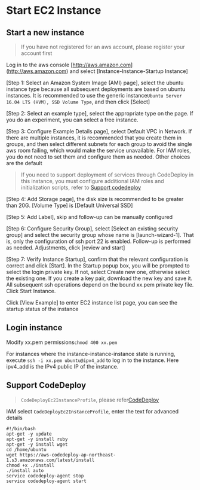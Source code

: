 # Start EC2 Instance

## Start a new instance

> If you have not registered for an aws account, please register your account first

Log in to the aws console [http://aws.amazon.com] (http://aws.amazon.com) and select [Instance-Instance-Startup Instance]

[Step 1: Select an Amazon System Image (AMI) page], select the ubuntu instance type because all subsequent deployments are based on ubuntu instances. It is recommended to use the generic instance`Ubuntu Server 16.04 LTS (HVM), SSD Volume Type`, and then click [Select]

[Step 2: Select an example type], select the appropriate type on the page. If you do an experiment, you can select a free instance.

[Step 3: Configure Example Details page], select Default VPC in Network. If there are multiple instances, it is recommended that you create them in groups, and then select different subnets for each group to avoid the single aws room failing, which would make the service unavailable. For IAM roles, you do not need to set them and configure them as needed. Other choices are the default
> If you need to support deployment of services through CodeDeploy in this instance, you must configure additional IAM roles and initialization scripts, refer to [Support codedeploy](https://github.com/Loopring/relay-cluster/wiki/%E5%90%AF%E5%8A%A8aws-EC2%E5%AE%9E%E4%BE%8B#%E6%94%AF%E6%8C%81codedeploy)

[Step 4: Add Storage page], the disk size is recommended to be greater than 20G. [Volume Type] is [Default Universal SSD]

[Step 5: Add Label], skip and follow-up can be manually configured

[Step 6: Configure Security Group], select [Select an existing security group] and select the security group whose name is [launch-wizard-1]. That is, only the configuration of ssh port 22 is enabled. Follow-up is performed as needed. Adjustments, click [review and start]

[Step 7: Verify Instance Startup], confirm that the relevant configuration is correct and click [Start]. In the Startup popup box, you will be prompted to select the login private key. If not, select Create new one, otherwise select the existing one. If you create a key pair, download the new key and save it. All subsequent ssh operations depend on the bound xx.pem private key file. Click Start Instance.

Click [View Example] to enter EC2 instance list page, you can see the startup status of the instance

## Login instance
Modify xx.pem permissions`chmod 400 xx.pem`

For instances where the instance-instance-instance state is running, execute `ssh -i xx.pem ubuntu@ipv4_add` to log in to the instance. Here ipv4_add is the IPv4 public IP of the instance.

## Support CodeDeploy

> `CodeDeployEc2InstanceProfile`, please refer[CodeDeploy](codedeploy.md)

IAM select `CodeDeployEc2InstanceProfile`, enter the text for advanced details
```
#!/bin/bash
apt-get -y update
apt-get -y install ruby
apt-get -y install wget
cd /home/ubuntu
wget https://aws-codedeploy-ap-northeast-1.s3.amazonaws.com/latest/install
chmod +x ./install
./install auto
service codedeploy-agent stop
service codedeploy-agent start
```
